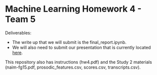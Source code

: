# Machine Learning Homework 4 - Team 5

Deliverables: 
- The write up that we will submit is the final_report.ipynb. 
- We will also need to submit our presentation that is currently located [here](https://o365coloradoedu-my.sharepoint.com/:p:/r/personal/cast2053_colorado_edu/Documents/Presentation.pptx?d=w7c2e00d893c84c80a983dfd777bc65e6&csf=1&web=1&e=iz0clb).

This repository also has instructions (hw4.pdf) and the Study 2 materials (naim-fg15.pdf, prosodic_features.csv, scores.csv, transcripts.csv).

